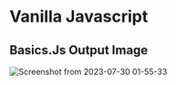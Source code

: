 # Vanilla Javascript

## Basics.Js Output Image
![Screenshot from 2023-07-30 01-55-33](https://github.com/Ndhlovu1/vanilla-javascript/assets/46927702/d2ab0f4c-c114-4f44-a195-f5e2424e22cd)



